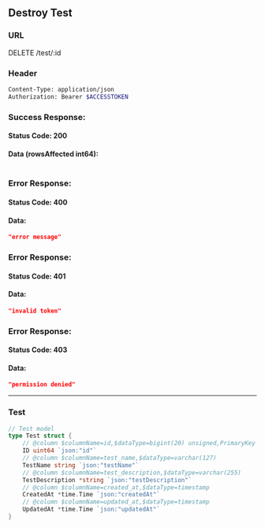 ## Destroy Test

### URL

  DELETE /test/:id

### Header
```bash
Content-Type: application/json
Authorization: Bearer $ACCESSTOKEN
```

### Success Response:
#### Status Code: 200
#### Data (rowsAffected int64):
```json

```

### Error Response:
#### Status Code: 400
#### Data:
```json
"error message"
```

### Error Response:
#### Status Code: 401
#### Data:
```json
"invalid token"
```

### Error Response:
#### Status Code: 403
#### Data:
```json
"permission denied"
```

--------------------

### Test
```go
// Test model
type Test struct {
	// @column $columnName=id,$dataType=bigint(20) unsigned,PrimaryKey
	ID uint64 `json:"id"`
	// @column $columnName=test_name,$dataType=varchar(127)
	TestName string `json:"testName"`
	// @column $columnName=test_description,$dataType=varchar(255)
	TestDescription *string `json:"testDescription"`
	// @column $columnName=created_at,$dataType=timestamp
	CreatedAt *time.Time `json:"createdAt"`
	// @column $columnName=updated_at,$dataType=timestamp
	UpdatedAt *time.Time `json:"updatedAt"`
}
```